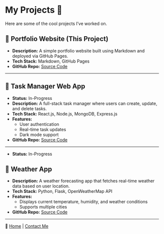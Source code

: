 # My Projects 🚀

Here are some of the cool projects I’ve worked on.

## 📌 Portfolio Website (This Project)

- **Description:** A simple portfolio website built using Markdown and deployed via GitHub Pages.
- **Tech Stack:** Markdown, GitHub Pages
- **GitHub Repo:** [Source Code](https://github.com/YZAHMED/markdown-portofolio)

---

## 📌 Task Manager Web App

- **Status:** In-Progress
- **Description:** A full-stack task manager where users can create, update, and delete tasks.
- **Tech Stack:** React.js, Node.js, MongoDB, Express.js
- **Features:**
  - User authentication
  - Real-time task updates
  - Dark mode support
- **GitHub Repo:** [Source Code](In-Progress-Private)

---

- **Status:** In-Progress

## 📌 Weather App

- **Description:** A weather forecasting app that fetches real-time weather data based on user location.
- **Tech Stack:** Python, Flask, OpenWeatherMap API
- **Features:**
  - Displays current temperature, humidity, and weather conditions
  - Supports multiple cities
- **GitHub Repo:** [Source Code](In-Progress-Private)

---

🔗 [Home](index.md) | [Contact Me](contact.md)
